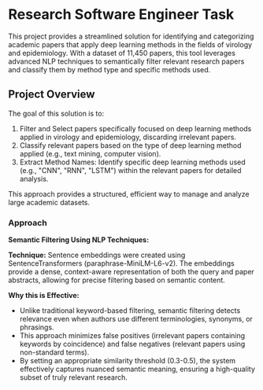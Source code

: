 # Research Software Engineer Task
This project provides a streamlined solution for identifying and categorizing academic papers that apply deep learning methods in the fields of virology and epidemiology. With a dataset of 11,450 papers, this tool leverages advanced NLP techniques to semantically filter relevant research papers and classify them by method type and specific methods used.

## Project Overview
The goal of this solution is to:
1.	Filter and Select papers specifically focused on deep learning methods applied in virology and epidemiology, discarding irrelevant papers.
2.	Classify relevant papers based on the type of deep learning method applied (e.g., text mining, computer vision).
3.	Extract Method Names: Identify specific deep learning methods used (e.g., "CNN", "RNN", "LSTM") within the relevant papers for detailed analysis.

This approach provides a structured, efficient way to manage and analyze large academic datasets.

### Approach
**Semantic Filtering Using NLP Techniques:**

**Technique:** Sentence embeddings were created using SentenceTransformers (paraphrase-MiniLM-L6-v2). The embeddings provide a dense, context-aware representation of both the query and paper abstracts, allowing for precise filtering based on semantic content.

**Why this is Effective:**
- Unlike traditional keyword-based filtering, semantic filtering detects relevance even when authors use different terminologies, synonyms, or phrasings.
- This approach minimizes false positives (irrelevant papers containing keywords by coincidence) and false negatives (relevant papers using non-standard terms).
- By setting an appropriate similarity threshold (0.3-0.5), the system effectively captures nuanced semantic meaning, ensuring a high-quality subset of truly relevant research.
